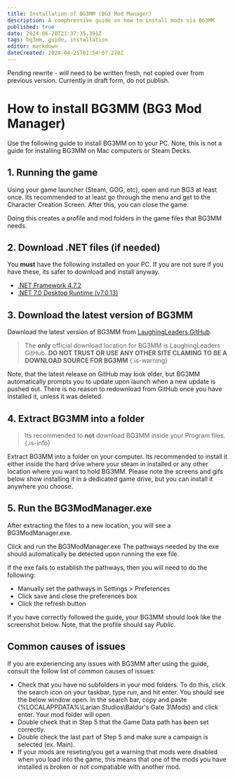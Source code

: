```yaml
---
title: Installation of BG3MM (BG3 Mod Manager)
description: A comphrensive guide on how to install mods via BG3MM 
published: true
date: 2024-06-20T21:37:35.391Z
tags: bg3mm, guide, installation
editor: markdown
dateCreated: 2024-04-25T01:54:07.278Z
---
```


Pending rewrite - will need to be written fresh, not copied over from previous version. 
Currently in draft form, do not publish.

# How to install BG3MM (BG3 Mod Manager)

Use the following guide to install BG3MM on to your PC. Note, this is not a guide for installing BG3MM on Mac computers or Steam Decks.

## 1. Running the game
Using your game launcher (Steam, GOG, etc), open and run BG3 at least once. Its recommended to at least go through the menu and get to the Character Creation Screen. After this, you can close the game.

Doing this creates a profile and mod folders in the game files that BG3MM needs.

## 2. Download .NET files (if needed)
You **must** have the following installed on your PC. If you are not sure if you have these, its safer to download and install anyway.

- [.NET Framework 4.7.2](https://dotnet.microsoft.com/en-us/download/dotnet-framework/net472)
- [.NET 7.0 Desktop Runtime (v7.0.13)](https://dotnet.microsoft.com/en-us/download/dotnet/thank-you/runtime-desktop-7.0.13-windows-x64-installer)

## 3. Download the latest version of BG3MM
Download the latest version of BG3MM from [LaughingLeaders GitHub](https://github.com/LaughingLeader/BG3ModManager/releases/tag/1.0.10.0).

> The **only** official download location for BG3MM is LaughingLeaders GitHub. **DO NOT TRUST OR USE ANY OTHER SITE CLAMING TO BE A DOWNLOAD SOURCE FOR BG3MM**
{.is-warning}

Note, that the latest release on GitHub may look older, but BG3MM automatically prompts you to update upon launch when a new update is pushed out. There is no reason to redownload from GitHub once you have installed it, unless it was deleted.

## 4. Extract BG3MM into a folder
> Its recommended to **not** download BG3MM inside your Program files.
{.is-info}

Extract BG3MM into a folder on your computer. Its recommended to install it either inside the hard drive where your steam in installed or any other location where you want to hold BG3MM. Please note the screens and gifs below show installing it in a dedicated game drive, but you can install it anywhere you choose.

## 5. Run the BG3ModManager.exe
After extracting the files to a new location, you will see a BG3ModManager.exe.

Click and run the BG3ModManager.exe The pathways needed by the exe should automatically be detected upon running the exe file.

If the exe fails to establish the pathways, then you will need to do the following:
- Manually set the pathways in Settings > Preferences
- Click save and close the preferences box
- Click the refresh button

If you have correctly followed the guide, your BG3MM should look like the screenshot below. Note, that the profile should say *Public*. 

## Common causes of issues
If you are experiencing any issues with BG3MM after using the guide, consult the follow list of common causes of issues:
- Check that you have no subfolders in your mod folders. To do this, click the search icon on your taskbar, type *run*, and hit enter. You should see the below window open. In the search bar, copy and paste (%LOCALAPPDATA%\Larian Studios\Baldur's Gate 3\Mods) and click enter. Your mod folder will open.
- Double check that in Step 5 that the Game Data path has been set correctly.
- Double check the last part of Step 5 and make sure a campaign is selected (ex. Main).
- If your mods are reseting/you get a warning that mods were disabled when you load into the game, this means that one of the mods you have installed is broken or not compatiable with another mod. 